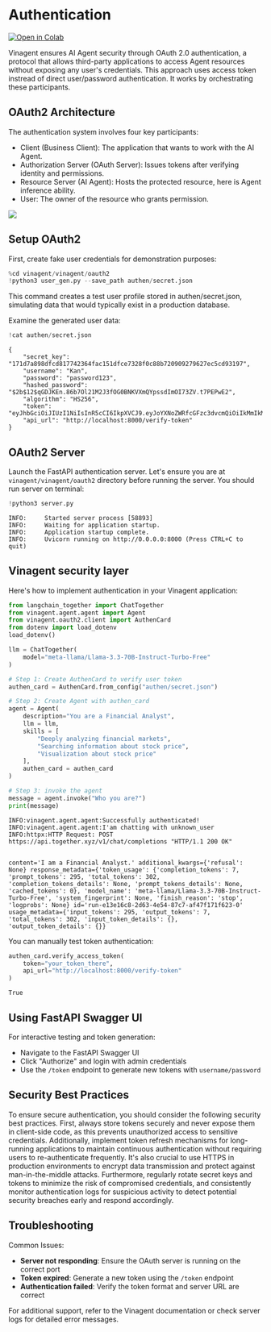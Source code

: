 # Authentication
[![Open in Colab](https://colab.research.google.com/assets/colab-badge.svg)](https://colab.research.google.com/github/datascienceworld-kan/vinagent/blob/main/docs/docs/tutorials/get_started/authen_layer.ipynb)

Vinagent ensures AI Agent security through OAuth 2.0 authentication, a protocol that allows third-party applications to access Agent resources without exposing any user's credentials. This approach uses access token instread of direct user/password authentication. It works by orchestrating these participants.

## OAuth2 Architecture

The authentication system involves four key participants:

- Client (Business Client): The application that wants to work with the AI Agent.
- Authorization Server (OAuth Server): Issues tokens after verifying identity and permissions.
- Resource Server (AI Agent): Hosts the protected resource, here is Agent inference ability.
- User: The owner of the resource who grants permission.

![](../images/OAuth2.png)

## Setup OAuth2

First, create fake user credentials for demonstration purposes:

```python
%cd vinagent/vinagent/oauth2
!python3 user_gen.py --save_path authen/secret.json
```

This command creates a test user profile stored in authen/secret.json, simulating data that would typically exist in a production database.

Examine the generated user data:

```python
!cat authen/secret.json
```

    {
        "secret_key": "171d7a898dfcd817742364fac151dfce7328f0c88b720909279627ec5cd93197", 
        "username": "Kan", 
        "password": "password123", 
        "hashed_password": "$2b$12$qGDJKEn.86b7Ol21M2J3fOG0BNKVXmQYpssdImOI73ZV.t7PEPwE2", 
        "algorithm": "HS256", 
        "token": "eyJhbGciOiJIUzI1NiIsInR5cCI6IkpXVCJ9.eyJoYXNoZWRfcGFzc3dvcmQiOiIkMmIkMTIkcUdESktFbi44NmI3T2wyMU0ySjNmT0cwQk5LVlhtUVlwc3NkSW1PSTczWlYudDdQRVB3RTIiLCJleHAiOjE3NTMyMDQ3MzksImlhdCI6MTc1MzIwMTEzOX0.OLnzrupahZGyi3d4C3LdDhpaTuaW1_mCMxl4e91Li0s", 
        "api_url": "http://localhost:8000/verify-token"
    }

## OAuth2 Server

Launch the FastAPI authentication server. Let's ensure you are at `vinagent/vinagent/oauth2` directory before running the server. You should run server on terminal:

```python
!python3 server.py
```

    INFO:     Started server process [58893]
    INFO:     Waiting for application startup.
    INFO:     Application startup complete.
    INFO:     Uvicorn running on http://0.0.0.0:8000 (Press CTRL+C to quit)


## Vinagent security layer

Here's how to implement authentication in your Vinagent application:

```python
from langchain_together import ChatTogether 
from vinagent.agent.agent import Agent
from vinagent.oauth2.client import AuthenCard
from dotenv import load_dotenv
load_dotenv()

llm = ChatTogether(
    model="meta-llama/Llama-3.3-70B-Instruct-Turbo-Free"
)

# Step 1: Create AuthenCard to verify user token
authen_card = AuthenCard.from_config("authen/secret.json")

# Step 2: Create Agent with authen_card
agent = Agent(
    description="You are a Financial Analyst",
    llm = llm,
    skills = [
        "Deeply analyzing financial markets", 
        "Searching information about stock price",
        "Visualization about stock price"
    ],
    authen_card = authen_card
)

# Step 3: invoke the agent
message = agent.invoke("Who you are?")
print(message)
```

    INFO:vinagent.agent.agent:Successfully authenticated!
    INFO:vinagent.agent.agent:I'am chatting with unknown_user
    INFO:httpx:HTTP Request: POST https://api.together.xyz/v1/chat/completions "HTTP/1.1 200 OK"


    content='I am a Financial Analyst.' additional_kwargs={'refusal': None} response_metadata={'token_usage': {'completion_tokens': 7, 'prompt_tokens': 295, 'total_tokens': 302, 'completion_tokens_details': None, 'prompt_tokens_details': None, 'cached_tokens': 0}, 'model_name': 'meta-llama/Llama-3.3-70B-Instruct-Turbo-Free', 'system_fingerprint': None, 'finish_reason': 'stop', 'logprobs': None} id='run-e13e16c8-2d63-4e54-87c7-af47f171f623-0' usage_metadata={'input_tokens': 295, 'output_tokens': 7, 'total_tokens': 302, 'input_token_details': {}, 'output_token_details': {}}


You can manually test token authentication:

```python
authen_card.verify_access_token(
    token="your_token_there",
    api_url="http://localhost:8000/verify-token"
)
```

    True

## Using FastAPI Swagger UI
For interactive testing and token generation:

- Navigate to the FastAPI Swagger UI
- Click "Authorize" and login with admin credentials
- Use the `/token` endpoint to generate new tokens with `username/password`


## Security Best Practices
To ensure secure authentication, you should consider the following security best practices. First, always store tokens securely and never expose them in client-side code, as this prevents unauthorized access to sensitive credentials. Additionally, implement token refresh mechanisms for long-running applications to maintain continuous authentication without requiring users to re-authenticate frequently. It's also crucial to use HTTPS in production environments to encrypt data transmission and protect against man-in-the-middle attacks. Furthermore, regularly rotate secret keys and tokens to minimize the risk of compromised credentials, and consistently monitor authentication logs for suspicious activity to detect potential security breaches early and respond accordingly.

## Troubleshooting

Common Issues:

- **Server not responding**: Ensure the OAuth server is running on the correct port
- **Token expired**: Generate a new token using the `/token` endpoint
- **Authentication failed**: Verify the token format and server URL are correct

For additional support, refer to the Vinagent documentation or check server logs for detailed error messages.
